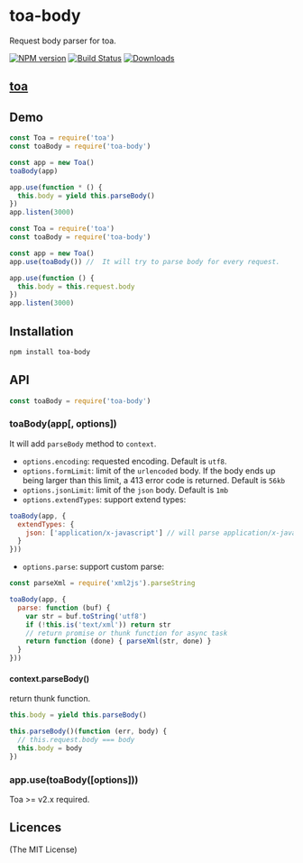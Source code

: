 # toa-body

Request body parser for toa.

[![NPM version][npm-image]][npm-url]
[![Build Status][travis-image]][travis-url]
[![Downloads][downloads-image]][downloads-url]

## [toa](https://github.com/toajs/toa)

## Demo

```js
const Toa = require('toa')
const toaBody = require('toa-body')

const app = new Toa()
toaBody(app)

app.use(function * () {
  this.body = yield this.parseBody()
})
app.listen(3000)
```

```js
const Toa = require('toa')
const toaBody = require('toa-body')

const app = new Toa()
app.use(toaBody()) //  It will try to parse body for every request.

app.use(function () {
  this.body = this.request.body
})
app.listen(3000)
```

## Installation

```bash
npm install toa-body
```

## API

```js
const toaBody = require('toa-body')
```

### toaBody(app[, options])

It will add `parseBody` method to `context`.

- `options.encoding`: requested encoding. Default is `utf8`.
- `options.formLimit`: limit of the `urlencoded` body. If the body ends up being larger than this limit, a 413 error code is returned. Default is `56kb`
- `options.jsonLimit`: limit of the `json` body. Default is `1mb`
- `options.extendTypes`: support extend types:

```js
toaBody(app, {
  extendTypes: {
    json: ['application/x-javascript'] // will parse application/x-javascript type body as a JSON string
  }
}))
```

- `options.parse`: support custom parse:

```js
const parseXml = require('xml2js').parseString

toaBody(app, {
  parse: function (buf) {
    var str = buf.toString('utf8')
    if (!this.is('text/xml')) return str
    // return promise or thunk function for async task
    return function (done) { parseXml(str, done) }
  }
}))
```

#### context.parseBody()

return thunk function.

```js
this.body = yield this.parseBody()
```

```js
this.parseBody()(function (err, body) {
  // this.request.body === body
  this.body = body
})
```

### app.use(toaBody([options]))

Toa >= v2.x required.

## Licences

(The MIT License)

[npm-url]: https://npmjs.org/package/toa-body
[npm-image]: http://img.shields.io/npm/v/toa-body.svg

[travis-url]: https://travis-ci.org/toajs/toa-body
[travis-image]: http://img.shields.io/travis/toajs/toa-body.svg

[downloads-url]: https://npmjs.org/package/toa-body
[downloads-image]: http://img.shields.io/npm/dm/toa-body.svg?style=flat-square
